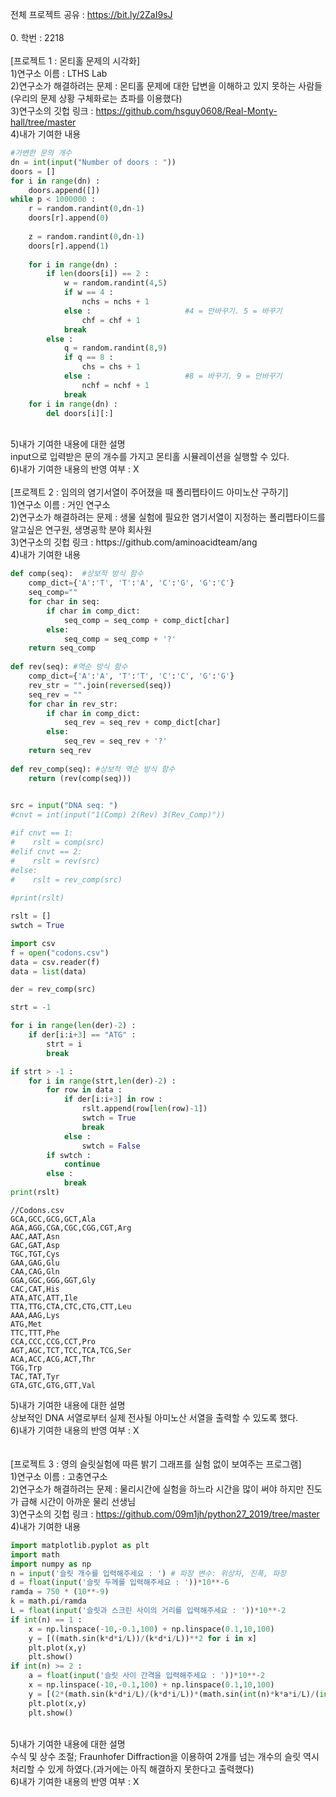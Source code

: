 전체 프로젝트 공유 : https://bit.ly/2ZaI9sJ<br>
<br>
0. 학번 : 2218<br>
<br>
[프로젝트 1 : 몬티홀 문제의 시각화]<br>
1)연구소 이름 : LTHS Lab<br>
2)연구소가 해결하려는 문제 : 몬티홀 문제에 대한 답변을 이해하고 있지 못하는 사람들(우리의 문제 상황 구체화로는 쵸파를 이용했다)<br>
3)연구소의 깃헙 링크 : https://github.com/hsguy0608/Real-Monty-hall/tree/master<br>
4)내가 기여한 내용<br>

```python
#가변한 문의 개수
dn = int(input("Number of doors : "))
doors = []
for i in range(dn) :
    doors.append([])
while p < 1000000 :
    r = random.randint(0,dn-1)
    doors[r].append(0)
        
    z = random.randint(0,dn-1)
    doors[r].append(1)
    
    for i in range(dn) :
        if len(doors[i]) == 2 :
            w = random.randint(4,5)
            if w == 4 :
                nchs = nchs + 1
            else :                     #4 = 안바꾸기. 5 = 바꾸기
                chf = chf + 1
            break
        else :
            q = random.randint(8,9)
            if q == 8 :
                chs = chs + 1
            else :                     #8 = 바꾸기. 9 = 안바꾸기
                nchf = nchf + 1
            break
    for i in range(dn) :
        del doors[i][:]
```
<br>
5)내가 기여한 내용에 대한 설명<br>
input으로 입력받은 문의 개수를 가지고 몬티홀 시뮬레이션을 실행할 수 있다.<br>
6)내가 기여한 내용의 반영 여부 : X<br>
<br>
[프로젝트 2 : 임의의 염기서열이 주어졌을 때 폴리펩타이드 아미노산 구하기]<br>
1)연구소 이름 : 거인 연구소<br>
2)연구소가 해결하려는 문제 : 생물 실험에 필요한 염기서열이 지정하는 폴리펩타이드를 알고싶은 연구원, 생명공학 분야 회사원<br>
3)연구소의 깃헙 링크 : https://github.com/aminoacidteam/ang<br>
4)내가 기여한 내용<br>

```python
def comp(seq):  #상보적 방식 함수
    comp_dict={'A':'T', 'T':'A', 'C':'G', 'G':'C'}
    seq_comp=""
    for char in seq:
        if char in comp_dict:
            seq_comp = seq_comp + comp_dict[char]
        else:
            seq_comp = seq_comp + '?'
    return seq_comp
 
def rev(seq): #역순 방식 함수
    comp_dict={'A':'A', 'T':'T', 'C':'C', 'G':'G'}
    rev_str = "".join(reversed(seq))
    seq_rev = ""
    for char in rev_str:
        if char in comp_dict:
            seq_rev = seq_rev + comp_dict[char]
        else:
            seq_rev = seq_rev + '?'
    return seq_rev
 
def rev_comp(seq): #상보적 역순 방식 함수
    return (rev(comp(seq)))
 

src = input("DNA seq: ")
#cnvt = int(input("1(Comp) 2(Rev) 3(Rev_Comp)"))

#if cnvt == 1:
#    rslt = comp(src)
#elif cnvt == 2:
#    rslt = rev(src)
#else:
#    rslt = rev_comp(src)
    
#print(rslt)

rslt = []
swtch = True

import csv
f = open("codons.csv")
data = csv.reader(f)
data = list(data)

der = rev_comp(src)

strt = -1

for i in range(len(der)-2) :
    if der[i:i+3] == "ATG" :
        strt = i
        break

if strt > -1 :
    for i in range(strt,len(der)-2) :
        for row in data :
            if der[i:i+3] in row :
                rslt.append(row[len(row)-1])
                swtch = True
                break
            else :
                swtch = False
        if swtch :
            continue
        else :
            break
print(rslt)
```
```
//Codons.csv
GCA,GCC,GCG,GCT,Ala
AGA,AGG,CGA,CGC,CGG,CGT,Arg
AAC,AAT,Asn
GAC,GAT,Asp
TGC,TGT,Cys
GAA,GAG,Glu
CAA,CAG,Gln
GGA,GGC,GGG,GGT,Gly
CAC,CAT,His
ATA,ATC,ATT,Ile
TTA,TTG,CTA,CTC,CTG,CTT,Leu
AAA,AAG,Lys
ATG,Met
TTC,TTT,Phe
CCA,CCC,CCG,CCT,Pro
AGT,AGC,TCT,TCC,TCA,TCG,Ser
ACA,ACC,ACG,ACT,Thr
TGG,Trp
TAC,TAT,Tyr
GTA,GTC,GTG,GTT,Val
```
5)내가 기여한 내용에 대한 설명<br>
상보적인 DNA 서열로부터 실제 전사될 아미노산 서열을 출력할 수 있도록 했다.<br>
6)내가 기여한 내용의 반영 여부 : X<br>
<br>
<br>
[프로젝트 3 : 영의 슬릿실험에 따른 밝기 그래프를 실험 없이 보여주는 프로그램]<br>
1)연구소 이름 : 고충연구소<br>
2)연구소가 해결하려는 문제 : 물리시간에 실험을 하느라 시간을 많이 써야 하지만 진도가 급해 시간이 아까운 물리 선생님<br>
3)연구소의 깃헙 링크 : https://github.com/09m1jh/python27_2019/tree/master <br>
4)내가 기여한 내용<br>
```python
import matplotlib.pyplot as plt
import math
import numpy as np
n = input('슬릿 개수를 입력해주세요 : ') # 파장 변수: 위상차, 진폭, 파장
d = float(input('슬릿 두께를 입력해주세요 : '))*10**-6
ramda = 750 * (10**-9) 
k = math.pi/ramda 
L = float(input('슬릿과 스크린 사이의 거리를 입력해주세요 : '))*10**-2
if int(n) == 1 :
    x = np.linspace(-10,-0.1,100) + np.linspace(0.1,10,100)
    y = [((math.sin(k*d*i/L))/(k*d*i/L))**2 for i in x]
    plt.plot(x,y)
    plt.show()
if int(n) >= 2 :
    a = float(input('슬릿 사이 간격을 입력해주세요 : '))*10**-2 
    x = np.linspace(-10,-0.1,100) + np.linspace(0.1,10,100)
    y = [(2*(math.sin(k*d*i/L)/(k*d*i/L))*(math.sin(int(n)*k*a*i/L)/(int(n)*math.sin(k*a*i/L))))**2 for i in x]
    plt.plot(x,y)
    plt.show()
```
<br>
5)내가 기여한 내용에 대한 설명<br>
수식 및 상수 조절; Fraunhofer Diffraction을 이용하여 2개를 넘는 개수의 슬릿 역시 처리할 수 있게 하였다.(과거에는 아직 해결하지 못한다고 출력했다)<br>
6)내가 기여한 내용의 반영 여부 : X

